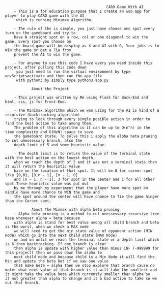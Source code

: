 	                                              CARO Game With AI
        - This is a for education purpose that I create an web app for player to play CARO game with the AI
         which is running Minimax Algorithm.

        - The rule of the is simple, you just have choose one spot every turn on the gameboard and try to 
        have N straight spot on a row, col or one diagonal to win the game. Every spot you choose on 
        the board game will be display as X and AI with O, Your jobs is to WIN the game or get a Tie from
        prevent the AI to win the game.

        - For anyone to use this code I have every you need inside this project, after pulling this code down 
         you just need to run the virtual environment by type envScriptsactivate and then run the app file
         with python3 by simply type python3 app.py

                About the Project

        - This project was written by Me using Flask for Back-End and html, css, js for Front-End.

        - The Minimax algorithm which we was using for the AI is kind of a recursive (backtracking algorithm)
        trying to look through every single posible action in order to find the best action to take among them.
        The problem of this algorithm is it can be up to O(n^n) in the time complexity and O(NxN) space to save
        the gameboard state. To solve this i apply the alpha beta pruning to cut unessessary branch, also the
        depth limit of 5 and some heuristic value.

        - The depth limit is to return the value of the terminal state with the best action on the lowest depth,
        when we reach the depth of 5 and it was not a terminal state then it will return the heuristic value
        base on the location of that spot. It will be 0 for corner spot like [0,0], [0,n - 1], [n - 1, 0] 
        and [n - 1, n - 1], 3 for spot in the center and 1 for all other spot.These heuristic value was put out
        by me through my experiment that the player have more spot on middle have more chance to WIN the game and
        the spot around the center will have chance to Tie the game hinger than the Corner spot.

                About The Minmax with alpha beta pruning
        - Alpha beta pruning is a method to cut unessessary recursive tree base whenever alpha = beta because
        with alpha is stand for best value among all child branch and beta is the worst, when we check a MAX node
        we will need to get the min state value of opponent action (MIN node) which go into the next child state (MAX Node)
        on and on until we reach the terminal state or a depth limit which is 6 then backtracking. If one branch is clear 
        then alpha is update with higher value than minus INF (-999999 for this project) then we pass down the alpha to 
        next child node and because child is a Min Node it will find the Min and update the beta but if we saw one value
        that make beta = alpha then we stop explore that branch cause no mater what next value of that branch is it will take the smallest and it might take the value beta which currently smaller than alpha so 	it not greater than alpha to change and it a bad action to take so we cut that branch. 

         
        
